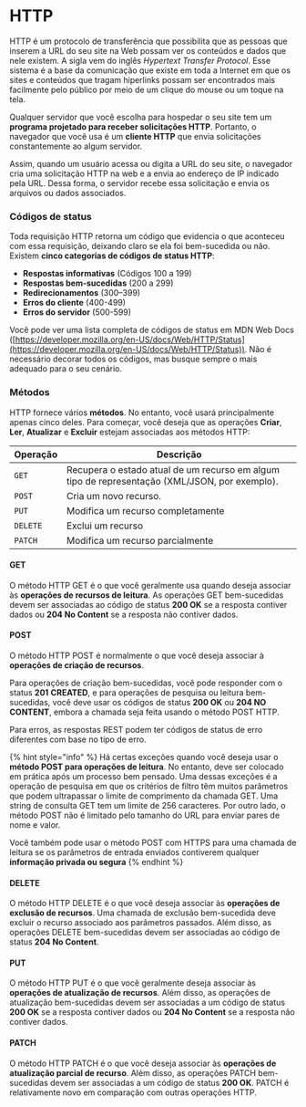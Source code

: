 # HTTP

HTTP é um protocolo de transferência que possibilita que as pessoas que inserem a URL do seu site na Web possam ver os conteúdos e dados que nele existem. A sigla vem do inglês _Hypertext Transfer Protocol_. Esse sistema é a base da comunicação que existe em toda a Internet em que os sites e conteúdos que tragam hiperlinks possam ser encontrados mais facilmente pelo público por meio de um clique do mouse ou um toque na tela.

Qualquer servidor que você escolha para hospedar o seu site tem um **programa projetado para receber solicitações HTTP**. Portanto, o navegador que você usa é um **cliente HTTP** que envia solicitações constantemente ao algum servidor.

Assim, quando um usuário acessa ou digita a URL do seu site, o navegador cria uma solicitação HTTP na web e a envia ao endereço de IP indicado pela URL. Dessa forma, o servidor recebe essa solicitação e envia os arquivos ou dados associados.

### Códigos de status

Toda requisição HTTP retorna um código que evidencia o que aconteceu com essa requisição, deixando claro se ela foi bem-sucedida ou não. Existem **cinco categorias de códigos de status HTTP**:

* **Respostas informativas** (Códigos 100 a 199)
* **Respostas bem-sucedidas** (200 a 299)
* **Redirecionamentos** (300–399)
* **Erros do cliente** (400-499)
* **Erros do servidor** (500-599)

Você pode ver uma lista completa de códigos de status em MDN Web Docs ([https://developer.mozilla.org/en-US/docs/Web/HTTP/Status](https://developer.mozilla.org/en-US/docs/Web/HTTP/Status)). Não é necessário decorar todos os códigos, mas busque sempre o mais adequado para o seu cenário.

### Métodos

HTTP fornece vários **métodos**. No entanto, você usará principalmente apenas cinco deles. Para começar, você deseja que as operações **Criar**, **Ler**, **Atualizar** e **Excluir** estejam associadas aos métodos HTTP:

| **Operação** | **Descrição**                                                                                 |
| ------------ | --------------------------------------------------------------------------------------------- |
| `GET`        | Recupera o estado atual de um recurso em algum tipo de representação (XML/JSON, por exemplo). |
| `POST`       | Cria um novo recurso.                                                                         |
| `PUT`        | Modifica um recurso completamente                                                             |
| `DELETE`     | Exclui um recurso                                                                             |
| `PATCH`      | Modifica um recurso parcialmente                                                              |

#### **GET**

O método HTTP GET é o que você geralmente usa quando deseja associar às **operações de recursos de leitura**. As operações GET bem-sucedidas devem ser associadas ao código de status **200 OK** se a resposta contiver dados ou **204 No Content** se a resposta não contiver dados.

#### POST

O método HTTP POST é normalmente o que você deseja associar à **operações de criação de recursos**.&#x20;

Para operações de criação bem-sucedidas, você pode responder com o status **201** **CREATED**, e para operações de pesquisa ou leitura bem-sucedidas, você deve usar os códigos de status **200 OK** ou **204 NO CONTENT**, embora a chamada seja feita usando o método POST HTTP.

Para erros, as respostas REST podem ter códigos de status de erro diferentes com base no tipo de erro.

{% hint style="info" %}
Há certas exceções quando você deseja usar o **método POST para operações de leitura**. No entanto, deve ser colocado em prática após um processo bem pensado. Uma dessas exceções é a operação de pesquisa em que os critérios de filtro têm muitos parâmetros que podem ultrapassar o limite de comprimento da chamada GET. Uma string de consulta GET tem um limite de 256 caracteres. Por outro lado, o método POST não é limitado pelo tamanho do URL para enviar pares de nome e valor.

Você também pode usar o método POST com HTTPS para uma chamada de leitura se os parâmetros de entrada enviados contiverem qualquer **informação privada ou segura**
{% endhint %}

#### DELETE

O método HTTP DELETE é o que você deseja associar às **operações de exclusão de recursos**. Uma chamada de exclusão bem-sucedida deve excluir o recurso associado aos parâmetros passados. Além disso, as operações DELETE bem-sucedidas devem ser associadas ao código de status **204 No Content**.

#### PUT

O método HTTP PUT é o que você geralmente deseja associar às **operações de atualização de recursos**. Além disso, as operações de atualização bem-sucedidas devem ser associadas a um código de status **200 OK** se a resposta contiver dados ou **204 No Content** se a resposta não contiver dados.

#### PATCH

O método HTTP PATCH é o que você deseja associar às **operações de atualização parcial de recurso**. Além disso, as operações PATCH bem-sucedidas devem ser associadas a um código de status **200 OK**. PATCH é relativamente novo em comparação com outras operações HTTP.
